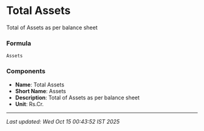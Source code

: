 # Total Assets
Total of Assets as per balance sheet

### Formula
```text
Assets
```


### Components
- **Name**: Total Assets
- **Short Name**: Assets
- **Description**: Total of Assets as per balance sheet
- **Unit**: Rs.Cr.

---
*Last updated: Wed Oct 15 00:43:52 IST 2025*
